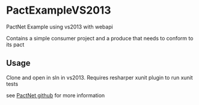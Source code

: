 # PactExampleVS2013
PactNet Example using vs2013 with webapi

Contains a simple consumer project and a produce that needs to conform to its pact

## Usage

Clone and open in sln in vs2013. Requires resharper xunit plugin to run xunit tests

see [PactNet github](https://github.com/SEEK-Jobs/pact-net) for more information

